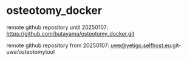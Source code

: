 # osteotomy_docker
remote github repository until 20250107:
https://github.com/butayama/osteotomy_docker.git

remote github repository from 20250107:
uwe@yetigo.selfhost.eu:git-uwe/osteotomytool